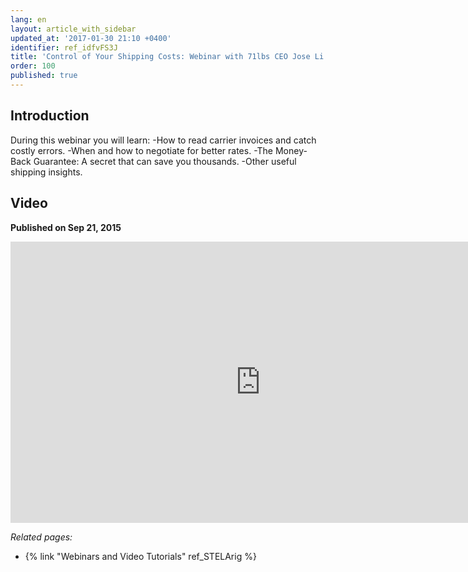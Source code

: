```yaml
---
lang: en
layout: article_with_sidebar
updated_at: '2017-01-30 21:10 +0400'
identifier: ref_idfvFS3J
title: 'Control of Your Shipping Costs: Webinar with 71lbs CEO Jose Li'
order: 100
published: true
---
```

## Introduction
 
During this webinar you will learn:
-How to read carrier invoices and catch costly errors.
-When and how to negotiate for better rates.
-The Money-Back Guarantee: A secret that can save you thousands.
-Other useful shipping insights.

## Video
**Published on Sep 21, 2015**
<iframe class="youtube-player" type="text/html" style="width: 800px; height: 450px" src="https://www.youtube.com/embed/NceCejYSsgg" frameborder="0"></iframe>


_Related pages:_

*   {% link "Webinars and Video Tutorials" ref_STELArig %}
